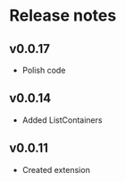 # Release notes

## v0.0.17
- Polish code

## v0.0.14
- Added ListContainers

## v0.0.11
- Created extension